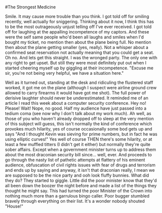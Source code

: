 #The Strongest Medicine

Smile. It may cause more trouble than you think. I got told off for smiling recently, well actually for sniggering. Thinking about it now, I think this has to be the most outrageously unjust telling off I've ever received. I got told off for laughing at the appalling incompetence of my captors. And these were the self same people who'd been all laughs and smiles when I'd bought my ticket, no mention then about the plane being full. No mention then about the plane getting smaller (yes, really). Not a whisper about a confirmed seat reservation not actually meaning that you could get a seat. Oh no. And lets get this straight. I was the wronged party. The only one with any right to get upset. But still they were most definitely put out when I started cheering myself up by giggling at their incompetence. "Excuse me sir, you're not being very helpful, we have a situation here."

Well as it turned out, standing at the desk and ridiculing the flustered staff worked, it got me on the plane (although I suspect were airline ground crew allowed to carry firearms it would have got me shot). The full power of derisive laughter should never be underestimated. It reminded me of an article I read this week about a computer security conference. Hey no! Please! Wait! Nope, no good. Half my audience have just passed into a tedium coma (see now why I don't talk about my work much). Ah well, as those of you who haven't already dropped off to sleep at the very mention of this subject will guess, this isn't normally the kind of conference which provokes much hilarity, yes of course occasionally some bod gets up and says "And I thought Kevin was sieving for prime numbers, but in fact he was using elliptic curves!" Yes well of course THEN there's some hilarity, or at least a few muffled titters (I didn't get it either) but normally they're quite sober affairs. Except when a government minister turns up to address them about the most draconian security bill since... well, ever. And proceeds to go through the nasty list of pathetic attempts at flattery of his eminent audience, obfuscation of civil rights issues with fear of drugs and terrorism and ends up by saying and anyway, it isn't that draconian really, I mean we are supposed to be the nice party and ooh look fluffy bunnies. What did they do? They started to giggle. Little did the poor minister know that they'd all been down the boozer the night before and made a list of the things they thought he might say. This had turned the poor Minister of the Crown into nothing much more than a garrulous bingo caller. Poor bugger stumbled bravely through everything on their list. It's a wonder nobody shouted "House!"